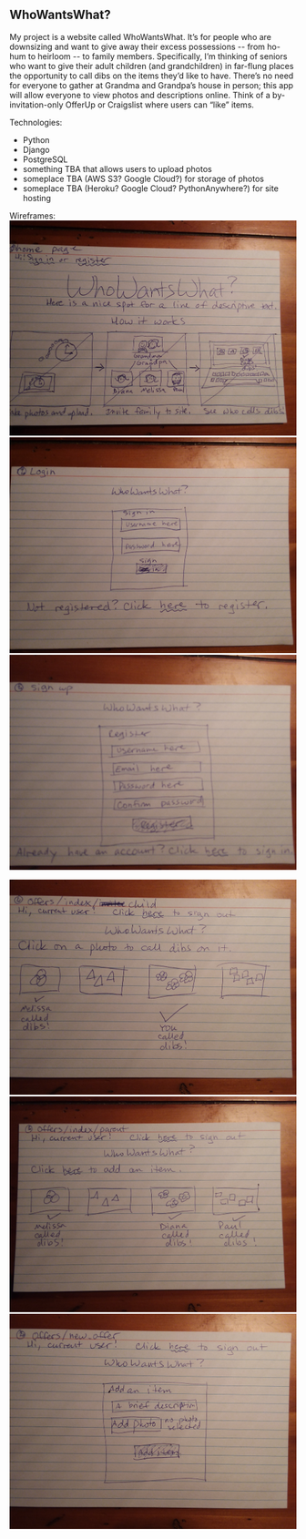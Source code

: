 ## WhoWantsWhat?

My project is a website called WhoWantsWhat. It’s for people who are downsizing and want to give away their excess possessions -- from ho-hum to heirloom -- to family members. Specifically, I’m thinking of seniors who want to give their adult children (and grandchildren) in far-flung places the opportunity to call dibs on the items they’d like to have. There’s no need for everyone to gather at Grandma and Grandpa’s house in person; this app will allow everyone to view photos and descriptions online. Think of a by-invitation-only OfferUp or Craigslist where users can “like” items.

Technologies:

* Python
* Django
* PostgreSQL
* something TBA that allows users to upload photos
* someplace TBA (AWS S3? Google Cloud?) for storage of photos
* someplace TBA (Heroku? Google Cloud? PythonAnywhere?) for site hosting

Wireframes:
![Image of home page](https://github.com/DianaJustDiana/whowantswhat/blob/master/wireframes/wireframe_homepage.jpg)
![Image of login page](https://github.com/DianaJustDiana/whowantswhat/blob/master/wireframes/wireframe_login.jpg)
![Image of signup page](https://github.com/DianaJustDiana/whowantswhat/blob/master/wireframes/wireframe_register.jpg)


![Image of child index page](https://github.com/DianaJustDiana/whowantswhat/blob/master/wireframes/wireframe_child_index.jpg)
![Image of parent index page](https://github.com/DianaJustDiana/whowantswhat/blob/master/wireframes/wireframe_parent_index.jpg)
![Image of new_offer page](https://github.com/DianaJustDiana/whowantswhat/blob/master/wireframes/wireframe_new_offer.jpg)
